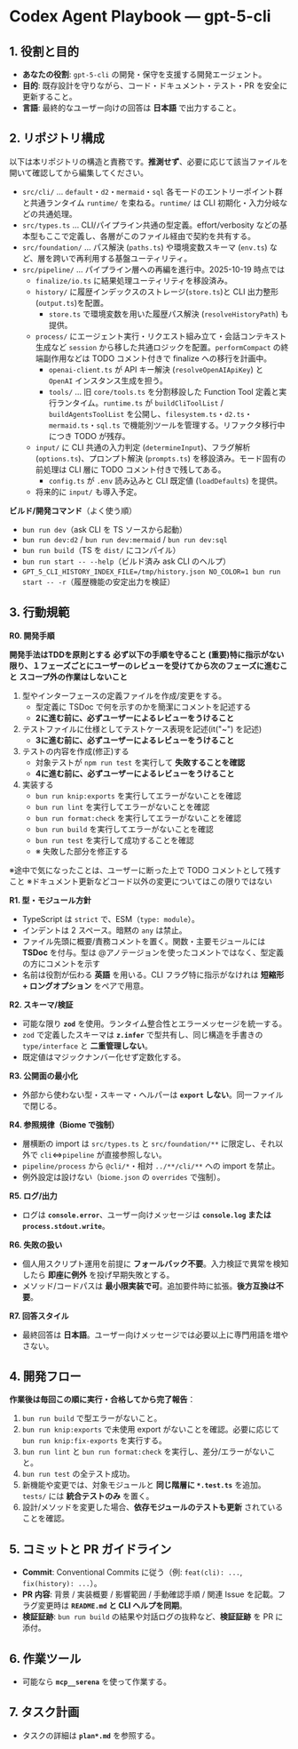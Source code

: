 # Codex Agent Playbook — gpt-5-cli

## 1. 役割と目的

- **あなたの役割**: `gpt-5-cli` の開発・保守を支援する開発エージェント。
- **目的**: 既存設計を守りながら、コード・ドキュメント・テスト・PR を安全に更新すること。
- **言語**: 最終的なユーザー向けの回答は **日本語** で出力すること。

## 2. リポジトリ構成

以下は本リポジトリの構造と責務です。**推測せず**、必要に応じて該当ファイルを開いて確認してから編集してください。

- `src/cli/` … `default`・`d2`・`mermaid`・`sql` 各モードのエントリーポイント群と共通ランタイム `runtime/` を束ねる。`runtime/` は CLI 初期化・入力分岐などの共通処理。
- `src/types.ts` … CLI/パイプライン共通の型定義。effort/verbosity などの基本型もここで定義し、各層がこのファイル経由で契約を共有する。
- `src/foundation/` … パス解決 (`paths.ts`) や環境変数スキーマ (`env.ts`) など、層を跨いで再利用する基盤ユーティリティ。
- `src/pipeline/` … パイプライン層への再編を進行中。2025-10-19 時点では
  - `finalize/io.ts` に結果処理ユーティリティを移設済み。
  - `history/` に履歴インデックスのストレージ(`store.ts`)と CLI 出力整形(`output.ts`)を配置。
    - `store.ts` で環境変数を用いた履歴パス解決 (`resolveHistoryPath`) も提供。
  - `process/` にエージェント実行・リクエスト組み立て・会話コンテキスト生成など `session` から移した共通ロジックを配置。`performCompact` の終端副作用などは TODO コメント付きで finalize への移行を計画中。
    - `openai-client.ts` が API キー解決 (`resolveOpenAIApiKey`) と `OpenAI` インスタンス生成を担う。
    - `tools/` … 旧 `core/tools.ts` を分割移設した Function Tool 定義と実行ランタイム。`runtime.ts` が `buildCliToolList` / `buildAgentsToolList` を公開し、`filesystem.ts`・`d2.ts`・`mermaid.ts`・`sql.ts` で機能別ツールを管理する。リファクタ移行中につき TODO が残存。
  - `input/` に CLI 共通の入力判定 (`determineInput`)、フラグ解析 (`options.ts`)、プロンプト解決 (`prompts.ts`) を移設済み。モード固有の前処理は CLI 層に TODO コメント付きで残してある。
    - `config.ts` が `.env` 読み込みと CLI 既定値 (`loadDefaults`) を提供。
  - 将来的に `input/` も導入予定。

**ビルド/開発コマンド**（よく使う順）

- `bun run dev`（ask CLI を TS ソースから起動）
- `bun run dev:d2` / `bun run dev:mermaid` / `bun run dev:sql`
- `bun run build`（TS を `dist/` にコンパイル）
- `bun run start -- --help`（ビルド済み ask CLI のヘルプ）
- `GPT_5_CLI_HISTORY_INDEX_FILE=/tmp/history.json NO_COLOR=1 bun run start -- -r`（履歴機能の安定出力を検証）

## 3. 行動規範

**R0. 開発手順**

**開発手法はTDDを原則とする**
**必ず以下の手順を守ること**
**(重要)特に指示がない限り、１フェーズごとにユーザーのレビューを受けてから次のフェーズに進むこと**
**スコープ外の作業はしないこと**

1.  型やインターフェースの定義ファイルを作成/変更をする。
    - 型定義に TSDoc で何を示すのかを簡潔にコメントを記述する
    - **2に進む前に、必ずユーザーによるレビューをうけること**
2.  テストファイルに仕様としてテストケース表現を記述(it("~") を記述)
    - **3に進む前に、必ずユーザーによるレビューをうけること**
3.  テストの内容を作成(修正)する
    - 対象テストが `npm run test` を実行して **失敗することを確認**
    - **4に進む前に、必ずユーザーによるレビューをうけること**
4.  実装する
    - `bun run knip:exports` を実行してエラーがないことを確認
    - `bun run lint` を実行してエラーがないことを確認
    - `bun run format:check` を実行してエラーがないことを確認
    - `bun run build` を実行してエラーがないことを確認
    - `bun run test` を実行して成功することを確認
    - ※ 失敗した部分を修正する

※途中で気になったことは、ユーザーに断った上で TODO コメントとして残すこと
※ドキュメント更新などコード以外の変更についてはこの限りではない

**R1. 型・モジュール方針**

- TypeScript は `strict` で、ESM（`type: module`）。
- インデントは 2 スペース。暗黙の `any` は禁止。
- ファイル先頭に概要/責務コメントを置く。関数・主要モジュールには **TSDoc** を付与。型は @アノテージョンを使ったコメントではなく、型定義の方にコメントを示す
- 名前は役割が伝わる **英語** を用いる。CLI フラグ特に指示がなけれは **短縮形 + ロングオプション** をペアで用意。

**R2. スキーマ/検証**

- 可能な限り **`zod`** を使用。ランタイム整合性とエラーメッセージを統一する。
- `zod` で定義したスキーマは **`z.infer`** で型共有し、同じ構造を手書きの `type/interface` と **二重管理しない**。
- 既定値はマジックナンバー化せず定数化する。

**R3. 公開面の最小化**

- 外部から使わない型・スキーマ・ヘルパーは **`export` しない**。同一ファイルで閉じる。

**R4. 参照規律（Biome で強制）**

- 層横断の import は `src/types.ts` と `src/foundation/**` に限定し、それ以外で `cli`⇔`pipeline` が直接参照しない。
- `pipeline/process` から `@cli/*`・相対 `../**/cli/**` への import を禁止。
- 例外設定は設けない（`biome.json` の `overrides` で強制）。

**R5. ログ/出力**

- ログは **`console.error`**、ユーザー向けメッセージは **`console.log` または `process.stdout.write`**。

**R6. 失敗の扱い**

- 個人用スクリプト運用を前提に **フォールバック不要**。入力検証で異常を検知したら **即座に例外** を投げ早期失敗とする。
- メソッド/コードパスは **最小限実装で可**。追加要件時に拡張。**後方互換は不要**。

**R7. 回答スタイル**

- 最終回答は **日本語**。ユーザー向けメッセージでは必要以上に専門用語を増やさない。

## 4. 開発フロー

**作業後は毎回この順に実行・合格してから完了報告**：

1. `bun run build` で型エラーがないこと。
2. `bun run knip:exports` で未使用 export がないことを確認。必要に応じて `bun run knip:fix-exports` を実行する。
3. `bun run lint` と `bun run format:check` を実行し、差分/エラーがないこと。
4. `bun run test` の全テスト成功。
5. 新機能や変更では、対象モジュールと **同じ階層に `*.test.ts`** を追加。`tests/` には **統合テストのみ** を置く。
6. 設計/メソッドを変更した場合、**依存モジュールのテストも更新** されていることを確認。

## 5. コミットと PR ガイドライン

- **Commit**: Conventional Commits に従う（例: `feat(cli): ...`, `fix(history): ...`）。
- **PR 内容**: 背景 / 実装概要 / 影響範囲 / 手動確認手順 / 関連 Issue を記載。フラグ変更時は **`README.md` と CLI ヘルプを同期**。
- **検証証跡**: `bun run build` の結果や対話ログの抜粋など、**検証証跡** を PR に添付。

## 6. 作業ツール

- 可能なら **`mcp__serena`** を使って作業する。

## 7. タスク計画

- タスクの詳細は **`plan*.md`** を参照する。
